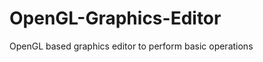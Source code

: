 OpenGL-Graphics-Editor
======================

OpenGL based graphics editor to perform basic operations
